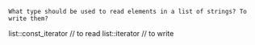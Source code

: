 

    What type should be used to read elements in a list of strings? To write them?

list<string>::const_iterator // to read
list<string>::iterator // to write
